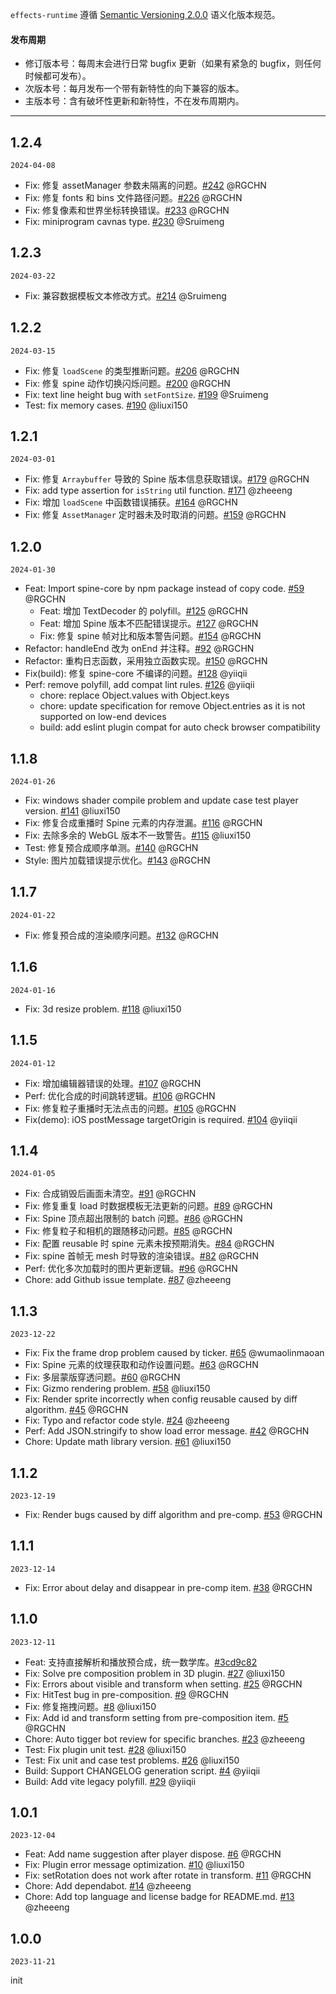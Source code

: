 `effects-runtime` 遵循 [Semantic Versioning 2.0.0](http://semver.org/lang/zh-CN/) 语义化版本规范。

#### 发布周期

- 修订版本号：每周末会进行日常 bugfix 更新（如果有紧急的 bugfix，则任何时候都可发布）。
- 次版本号：每月发布一个带有新特性的向下兼容的版本。
- 主版本号：含有破坏性更新和新特性，不在发布周期内。

---
## 1.2.4

`2024-04-08`

- Fix: 修复 assetManager 参数未隔离的问题。[#242](https://github.com/galacean/effects-runtime/pull/242) @RGCHN
- Fix: 修复 fonts 和 bins 文件路径问题。[#226](https://github.com/galacean/effects-runtime/pull/226) @RGCHN
- Fix: 修复像素和世界坐标转换错误。[#233](https://github.com/galacean/effects-runtime/pull/233) @RGCHN
- Fix: miniprogram cavnas type. [#230](https://github.com/galacean/effects-runtime/pull/230) @Sruimeng

## 1.2.3

`2024-03-22`

- Fix: 兼容数据模板文本修改方式。[#214](https://github.com/galacean/effects-runtime/pull/214) @Sruimeng

## 1.2.2

`2024-03-15`

- Fix: 修复 `loadScene` 的类型推断问题。[#206](https://github.com/galacean/effects-runtime/pull/206) @RGCHN
- Fix: 修复 spine 动作切换闪烁问题。[#200](https://github.com/galacean/effects-runtime/pull/200) @RGCHN
- Fix: text line height bug with `setFontSize`. [#199](https://github.com/galacean/effects-runtime/pull/199) @Sruimeng
- Test: fix memory cases. [#190](https://github.com/galacean/effects-runtime/pull/190) @liuxi150

## 1.2.1

`2024-03-01`

- Fix: 修复 `Arraybuffer` 导致的 Spine 版本信息获取错误。[#179](https://github.com/galacean/effects-runtime/pull/179) @RGCHN
- Fix: add type assertion for `isString` util function. [#171](https://github.com/galacean/effects-runtime/pull/171) @zheeeng
- Fix: 增加 `loadScene` 中函数错误捕获。[#164](https://github.com/galacean/effects-runtime/pull/164) @RGCHN
- Fix: 修复 `AssetManager` 定时器未及时取消的问题。[#159](https://github.com/galacean/effects-runtime/pull/159) @RGCHN

## 1.2.0

`2024-01-30`

- Feat: Import spine-core by npm package instead of copy code. [#59](https://github.com/galacean/effects-runtime/pull/59) @RGCHN
  - Feat: 增加 TextDecoder 的 polyfill。[#125](https://github.com/galacean/effects-runtime/pull/125) @RGCHN
  - Feat: 增加 Spine 版本不匹配错误提示。[#127](https://github.com/galacean/effects-runtime/pull/127) @RGCHN
  - Fix: 修复 spine 帧对比和版本警告问题。[#154](https://github.com/galacean/effects-runtime/pull/154) @RGCHN
- Refactor: handleEnd 改为 onEnd 并注释。[#92](https://github.com/galacean/effects-runtime/pull/92) @RGCHN
- Refactor: 重构日志函数，采用独立函数实现。[#150](https://github.com/galacean/effects-runtime/pull/150) @RGCHN
- Fix(build): 修复 spine-core 不编译的问题。[#128](https://github.com/galacean/effects-runtime/pull/128) @yiiqii
- Perf: remove polyfill, add compat lint rules. [#126](https://github.com/galacean/effects-runtime/pull/126) @yiiqii
  - chore: replace Object.values with Object.keys
  - chore: update specification for remove Object.entries as it is not supported on low-end devices
  - build: add eslint plugin compat for auto check browser compatibility

## 1.1.8

`2024-01-26`

- Fix: windows shader compile problem and update case test player version. [#141](https://github.com/galacean/effects-runtime/pull/141) @liuxi150
- Fix: 修复合成重播时 Spine 元素的内存泄漏。[#116](https://github.com/galacean/effects-runtime/pull/116) @RGCHN
- Fix: 去除多余的 WebGL 版本不一致警告。[#115](https://github.com/galacean/effects-runtime/pull/115) @liuxi150
- Test: 修复预合成顺序单测。[#140](https://github.com/galacean/effects-runtime/pull/140) @RGCHN
- Style: 图片加载错误提示优化。[#143](https://github.com/galacean/effects-runtime/pull/143) @RGCHN

## 1.1.7

`2024-01-22`

- Fix: 修复预合成的渲染顺序问题。[#132](https://github.com/galacean/effects-runtime/pull/132) @RGCHN

## 1.1.6

`2024-01-16`

- Fix: 3d resize problem. [#118](https://github.com/galacean/effects-runtime/pull/118) @liuxi150

## 1.1.5

`2024-01-12`

- Fix: 增加编辑器错误的处理。[#107](https://github.com/galacean/effects-runtime/pull/107) @RGCHN
- Perf: 优化合成的时间跳转逻辑。[#106](https://github.com/galacean/effects-runtime/pull/106) @RGCHN
- Fix: 修复粒子重播时无法点击的问题。[#105](https://github.com/galacean/effects-runtime/pull/105) @RGCHN
- Fix(demo): iOS postMessage targetOrigin is required. [#104](https://github.com/galacean/effects-runtime/pull/104) @yiiqii

## 1.1.4

`2024-01-05`

- Fix: 合成销毁后画面未清空。[#91](https://github.com/galacean/effects-runtime/pull/91) @RGCHN
- Fix: 修复重复 load 时数据模板无法更新的问题。[#89](https://github.com/galacean/effects-runtime/pull/89) @RGCHN
- Fix: Spine 顶点超出限制的 batch 问题。[#86](https://github.com/galacean/effects-runtime/pull/86) @RGCHN
- Fix: 修复粒子和相机的跟随移动问题。[#85](https://github.com/galacean/effects-runtime/pull/85) @RGCHN
- Fix: 配置 reusable 时 spine 元素未按预期消失。[#84](https://github.com/galacean/effects-runtime/pull/84) @RGCHN
- Fix: spine 首帧无 mesh 时导致的渲染错误。[#82](https://github.com/galacean/effects-runtime/pull/82) @RGCHN
- Perf: 优化多次加载时的图片更新逻辑。[#96](https://github.com/galacean/effects-runtime/pull/96) @RGCHN
- Chore: add Github issue template. [#87](https://github.com/galacean/effects-runtime/pull/87) @zheeeng

## 1.1.3

`2023-12-22`

- Fix: Fix the frame drop problem caused by ticker. [#65](https://github.com/galacean/effects-runtime/pull/65) @wumaolinmaoan
- Fix: Spine 元素的纹理获取和动作设置问题。[#63](https://github.com/galacean/effects-runtime/pull/63) @RGCHN
- Fix: 多层蒙版穿透问题。[#60](https://github.com/galacean/effects-runtime/pull/60) @RGCHN
- Fix: Gizmo rendering problem. [#58](https://github.com/galacean/effects-runtime/pull/58) @liuxi150
- Fix: Render sprite incorrectly when config reusable caused by diff algorithm. [#45](https://github.com/galacean/effects-runtime/pull/45) @RGCHN
- Fix: Typo and refactor code style. [#24](https://github.com/galacean/effects-runtime/pull/24) @zheeeng
- Perf: Add JSON.stringify to show load error message. [#42](https://github.com/galacean/effects-runtime/pull/42) @RGCHN
- Chore: Update math library version. [#61](https://github.com/galacean/effects-runtime/pull/61) @liuxi150

## 1.1.2

`2023-12-19`

- Fix: Render bugs caused by diff algorithm and pre-comp. [#53](https://github.com/galacean/effects-runtime/pull/53) @RGCHN

## 1.1.1

`2023-12-14`

- Fix: Error about delay and disappear in pre-comp item. [#38](https://github.com/galacean/effects-runtime/pull/38) @RGCHN

## 1.1.0

`2023-12-11`

- Feat: 支持直接解析和播放预合成，统一数学库。[#3cd9c82](https://github.com/galacean/effects-runtime/commit/3cd9c8265013407f4aa9b52fe0c838e7ffecb66d)
- Fix: Solve pre composition problem in 3D plugin. [#27](https://github.com/galacean/effects-runtime/pull/27) @liuxi150
- Fix: Errors about visible and transform when setting. [#25](https://github.com/galacean/effects-runtime/pull/25) @RGCHN
- Fix: HitTest bug in pre-composition. [#9](https://github.com/galacean/effects-runtime/pull/9) @RGCHN
- Fix: 修复拖拽问题。[#8](https://github.com/galacean/effects-runtime/pull/8) @liuxi150
- Fix: Add id and transform setting from pre-composition item. [#5](https://github.com/galacean/effects-runtime/pull/5) @RGCHN
- Chore: Auto tigger bot review for specific branches. [#23](https://github.com/galacean/effects-runtime/pull/23) @zheeeng
- Test: Fix plugin unit test. [#28](https://github.com/galacean/effects-runtime/pull/28) @liuxi150
- Test: Fix unit and case test problems. [#26](https://github.com/galacean/effects-runtime/pull/26) @liuxi150
- Build: Support CHANGELOG generation script. [#4](https://github.com/galacean/effects-runtime/pull/4) @yiiqii
- Build: Add vite legacy polyfill. [#29](https://github.com/galacean/effects-runtime/pull/29) @yiiqii

## 1.0.1

`2023-12-04`

- Feat: Add name suggestion after player dispose. [#6](https://github.com/galacean/effects-runtime/pull/6) @RGCHN
- Fix: Plugin error message optimization. [#10](https://github.com/galacean/effects-runtime/pull/10) @liuxi150
- Fix: setRotation does not work after rotate in transform. [#11](https://github.com/galacean/effects-runtime/pull/11) @RGCHN
- Chore: Add dependabot. [#14](https://github.com/galacean/effects-runtime/pull/14) @zheeeng
- Chore: Add top language and license badge for README.md. [#13](https://github.com/galacean/effects-runtime/pull/13) @zheeeng

## 1.0.0

`2023-11-21`

init
